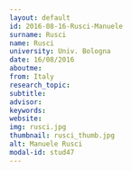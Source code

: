 ```yaml
---
layout: default 
id: 2016-08-16-Rusci-Manuele
surname: Rusci
name: Rusci
university: Univ. Bologna
date: 16/08/2016
aboutme: 
from: Italy
research_topic: 
subtitle: 
advisor: 
keywords: 
website: 
img: rusci.jpg
thumbnail: rusci_thumb.jpg
alt: Manuele Rusci
modal-id: stud47
---
```

